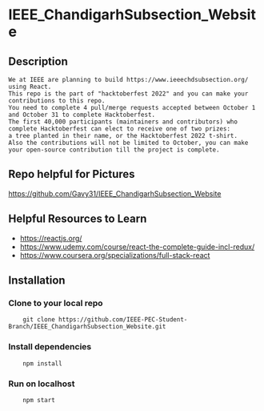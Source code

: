 # IEEE_ChandigarhSubsection_Website

## Description
```
We at IEEE are planning to build https://www.ieeechdsubsection.org/ using React.
This repo is the part of "hacktoberfest 2022" and you can make your contributions to this repo.
You need to complete 4 pull/merge requests accepted between October 1 and October 31 to complete Hacktoberfest.
The first 40,000 participants (maintainers and contributors) who complete Hacktoberfest can elect to receive one of two prizes: 
a tree planted in their name, or the Hacktoberfest 2022 t-shirt.
Also the contributions will not be limited to October, you can make your open-source contribution till the project is complete.
```

## Repo helpful for Pictures
https://github.com/Gavy31/IEEE_ChandigarhSubsection_Website

## Helpful Resources to Learn
- https://reactjs.org/
- https://www.udemy.com/course/react-the-complete-guide-incl-redux/
- https://www.coursera.org/specializations/full-stack-react

## Installation

### Clone to your local repo

```
    git clone https://github.com/IEEE-PEC-Student-Branch/IEEE_ChandigarhSubsection_Website.git
```

### Install dependencies

```
    npm install
```

### Run on localhost

```
    npm start
```

